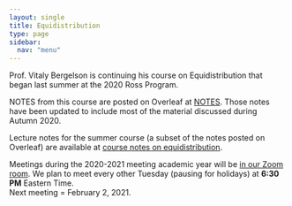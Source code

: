 ```yaml
---
layout: single
title: Equidistribution
type: page
sidebar:
  nav: "menu"
---
```


Prof. Vitaly Bergelson is continuing his course on Equidistribution that began last summer at
the 2020 Ross Program.  

NOTES from this course are posted on Overleaf at [NOTES](https://www.overleaf.com/read/gwnwmsrzqjkm). 
Those notes have been updated to include most of the material discussed during Autumn 2020.  

Lecture notes for the summer course (a subset of the notes posted on Overleaf) are available at
[course notes on equidistribution](./Equidistribution_Notes.pdf). 

Meetings during the 2020-2021 meeting academic year will be 
[in our Zoom room](https://zoom.us/my/rossmath?pwd=R2dSMG1ETDltRVNGT2tvT1hDcEg5dz09).
We plan to meet every other Tuesday (pausing for holidays) at **6:30 PM** Eastern Time.  
Next meeting = February 2, 2021.

